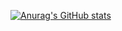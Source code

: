 [![Anurag's GitHub stats](https://github-readme-stats.vercel.app/api?username=looksword)](https://github.com/looksword/github-readme-stats)
